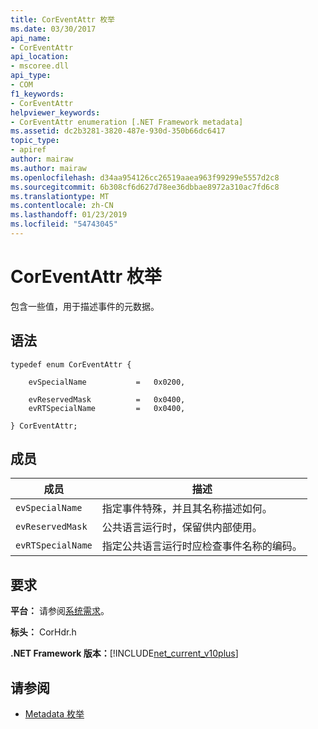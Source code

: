 ```yaml
---
title: CorEventAttr 枚举
ms.date: 03/30/2017
api_name:
- CorEventAttr
api_location:
- mscoree.dll
api_type:
- COM
f1_keywords:
- CorEventAttr
helpviewer_keywords:
- CorEventAttr enumeration [.NET Framework metadata]
ms.assetid: dc2b3281-3820-487e-930d-350b66dc6417
topic_type:
- apiref
author: mairaw
ms.author: mairaw
ms.openlocfilehash: d34aa954126cc26519aaea963f99299e5557d2c8
ms.sourcegitcommit: 6b308cf6d627d78ee36dbbae8972a310ac7fd6c8
ms.translationtype: MT
ms.contentlocale: zh-CN
ms.lasthandoff: 01/23/2019
ms.locfileid: "54743045"
---
```

# <a name="coreventattr-enumeration"></a>CorEventAttr 枚举
包含一些值，用于描述事件的元数据。  
  
## <a name="syntax"></a>语法  
  
```  
typedef enum CorEventAttr {  
  
    evSpecialName           =   0x0200,  
  
    evReservedMask          =   0x0400,  
    evRTSpecialName         =   0x0400,  
  
} CorEventAttr;  
```  
  
## <a name="members"></a>成员  
  
|成员|描述|  
|------------|-----------------|  
|`evSpecialName`|指定事件特殊，并且其名称描述如何。|  
|`evReservedMask`|公共语言运行时，保留供内部使用。|  
|`evRTSpecialName`|指定公共语言运行时应检查事件名称的编码。|  
  
## <a name="requirements"></a>要求  
 **平台：** 请参阅[系统需求](../../../../docs/framework/get-started/system-requirements.md)。  
  
 **标头：** CorHdr.h  
  
 **.NET Framework 版本：**[!INCLUDE[net_current_v10plus](../../../../includes/net-current-v10plus-md.md)]  
  
## <a name="see-also"></a>请参阅
- [Metadata 枚举](../../../../docs/framework/unmanaged-api/metadata/metadata-enumerations.md)
